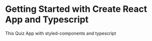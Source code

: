 # Getting Started with Create React App and Typescript

This Quiz App with styled-components and typescript
